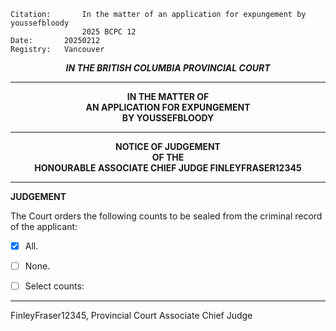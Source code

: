 	Citation:       In the matter of an application for expungement by youssefbloody
                	2025 BCPC 12
	Date:		20250212
	Registry:	Vancouver

<p align="center"><b><i> IN THE BRITISH COLUMBIA PROVINCIAL COURT </b></i>

---

<p align="center"><b>
				IN THE MATTER OF
<br>			AN APPLICATION FOR EXPUNGEMENT 
<br>                            BY YOUSSEFBLOODY
<br>				

---

<p align="center">		
				NOTICE OF JUDGEMENT
<br>				OF THE
<br>				HONOURABLE ASSOCIATE CHIEF JUDGE FINLEYFRASER12345

</b>
	
---

**JUDGEMENT**

The Court orders the following counts to be sealed from the criminal record of the applicant:
- [x] All.
- [ ] None.
- [ ] Select counts:

	
---

FinleyFraser12345,
Provincial Court Associate Chief Judge
